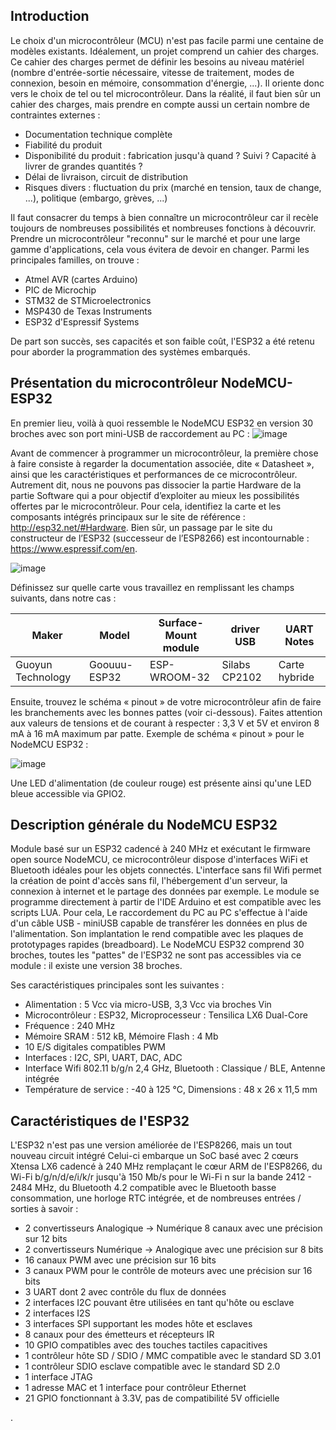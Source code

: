 ## Introduction
Le choix d'un microcontrôleur (MCU) n'est pas facile parmi une centaine de modèles existants. Idéalement, un projet comprend un cahier des charges. Ce cahier des charges permet de définir les besoins au niveau matériel (nombre d'entrée-sortie nécessaire, vitesse de traitement, modes de connexion, besoin en mémoire, consommation d'énergie, ...). Il oriente donc vers le choix de tel ou tel microcontrôleur. Dans la réalité, il faut bien sûr un cahier des charges, mais prendre en compte aussi un certain nombre de contraintes externes : 
* Documentation technique complète
* Fiabilité du produit
* Disponibilité du produit : fabrication jusqu'à quand ? Suivi ? Capacité à livrer de grandes quantités ?
* Délai de livraison, circuit de distribution
* Risques divers : fluctuation du prix (marché en tension, taux de change, ...), politique (embargo, grèves, ...)

Il faut consacrer du temps à bien connaître un microcontrôleur car il recèle toujours de nombreuses possibilités et nombreuses fonctions à découvrir. Prendre un microcontrôleur "reconnu" sur le marché et pour une large gamme d'applications, cela vous évitera de devoir en changer. Parmi les principales familles, on trouve :
* Atmel AVR (cartes Arduino)
* PIC de Microchip
* STM32 de STMicroelectronics
* MSP430 de Texas Instruments
* ESP32 d'Espressif Systems

De part son succès, ses capacités et son faible coût, l'ESP32 a été retenu pour aborder la programmation des systèmes embarqués.

## Présentation du microcontrôleur NodeMCU-ESP32
En premier lieu, voilà à quoi ressemble le NodeMCU ESP32 en version 30 broches avec son port mini-USB de raccordement au PC :
![image](https://user-images.githubusercontent.com/44494044/129441688-94b8a6cb-0110-47a2-8644-e851351314fc.png)

Avant de commencer à programmer un microcontrôleur, la première chose à faire consiste à regarder la documentation associée, dite « Datasheet », ainsi que les caractéristiques et performances de ce microcontrôleur. Autrement dit, nous ne pouvons pas dissocier la partie Hardware de la partie Software qui a pour objectif d’exploiter au mieux les possibilités offertes par le microcontrôleur. Pour cela, identifiez la carte et les composants intégrés principaux sur le site de référence : http://esp32.net/#Hardware. 
Bien sûr, un passage par le site du constructeur de l’ESP32 (successeur de l’ESP8266) est incontournable : https://www.espressif.com/en.


![image](https://user-images.githubusercontent.com/44494044/129441256-d955c063-6120-49f8-ab7b-cafcf9b0aae4.png)

Définissez sur quelle carte vous travaillez en remplissant les champs suivants, dans notre cas :

Maker |	Model |	Surface-Mount module |	driver USB | UART	Notes
------|-------|----------------------|------------|------------
Guoyun Technology |	Goouuu-ESP32 |	ESP-WROOM-32 |	Silabs CP2102 |	Carte hybride

Ensuite, trouvez le schéma « pinout » de votre microcontrôleur afin de faire les branchements avec les bonnes pattes (voir ci-dessous). Faites attention aux valeurs de tensions et de courant à respecter : 3,3 V et 5V et environ 8 mA à 16 mA maximum par patte.
Exemple de schéma « pinout » pour le NodeMCU ESP32 :

![image](https://user-images.githubusercontent.com/44494044/129441819-e914f187-d6af-45e3-9e76-e76f736989d2.png)

Une LED d'alimentation (de couleur rouge) est présente ainsi qu'une LED bleue accessible via GPIO2.

## Description générale du NodeMCU ESP32
Module basé sur un ESP32 cadencé à 240 MHz et exécutant le firmware open source NodeMCU, ce microcontrôleur dispose d'interfaces WiFi et Bluetooth idéales pour les objets connectés. L'interface sans fil Wifi permet la création de point d'accès sans fil, l'hébergement d'un serveur, la connexion à internet et le partage des données par exemple.
Le module se programme directement à partir de l'IDE Arduino et est compatible avec les scripts LUA. Pour cela, Le raccordement du PC au PC s'effectue à l'aide d'un câble USB - miniUSB capable de transférer les données en plus de l'alimentation. Son implantation le rend compatible avec les plaques de prototypages rapides (breadboard). Le NodeMCU ESP32 comprend 30 broches, toutes les "pattes" de l'ESP32 ne sont pas accessibles via ce module : il existe une version 38 broches. 

Ses caractéristiques principales sont les suivantes :

* Alimentation : 5 Vcc via micro-USB, 3,3 Vcc via broches Vin
* Microcontrôleur : ESP32, Microprocesseur : Tensilica LX6 Dual-Core
* Fréquence : 240 MHz
* Mémoire SRAM : 512 kB, Mémoire Flash : 4 Mb
* 10 E/S digitales compatibles PWM
* Interfaces : I2C, SPI, UART, DAC, ADC
* Interface Wifi 802.11 b/g/n 2,4 GHz, Bluetooth : Classique / BLE, Antenne intégrée
* Température de service : -40 à 125 °C, Dimensions : 48 x 26 x 11,5 mm

## Caractéristiques de l'ESP32
L'ESP32 n'est pas une version améliorée de l'ESP8266, mais un tout nouveau circuit intégré Celui-ci embarque un SoC basé avec 2 cœurs Xtensa LX6 cadencé à 240 MHz remplaçant le cœur ARM de l'ESP8266, du Wi-Fi b/g/n/d/e/i/k/r jusqu'à 150 Mb/s pour le Wi-Fi n sur la bande 2412 - 2484 MHz, du Bluetooth 4.2 compatible avec le Bluetooth basse consommation, une horloge RTC intégrée, et de nombreuses entrées / sorties à savoir :
* 2 convertisseurs Analogique -> Numérique 8 canaux avec une précision sur 12 bits
*	2 convertisseurs Numérique -> Analogique avec une précision sur 8 bits
*	16 canaux PWM avec une précision sur 16 bits
*	3 canaux PWM pour le contrôle de moteurs avec une précision sur 16 bits
*	3 UART dont 2 avec contrôle du flux de données
*	2 interfaces I2C pouvant être utilisées en tant qu'hôte ou esclave
*	2 interfaces I2S
*	3 interfaces SPI supportant les modes hôte et esclaves
*	8 canaux pour des émetteurs et récepteurs IR
*	10 GPIO compatibles avec des touches tactiles capacitives
*	1 contrôleur hôte SD / SDIO / MMC compatible avec le standard SD 3.01
*	1 contrôleur SDIO esclave compatible avec le standard SD 2.0
*	1 interface JTAG
*	1 adresse MAC et 1 interface pour contrôleur Ethernet
*	21 GPIO fonctionnant à 3.3V, pas de compatibilité 5V officielle


 .

